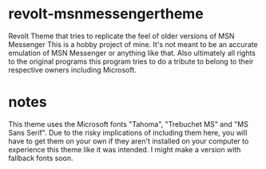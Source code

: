 # revolt-msnmessengertheme
Revolt Theme that tries to replicate the feel of older versions of MSN Messenger
This is a hobby project of mine. It's not meant to be an accurate emulation of MSN Messenger or anything like that.
Also ultimately all rights to the original programs this program tries to do a tribute to belong to their respective owners including Microsoft.
# notes
This theme uses the Microsoft fonts "Tahoma", "Trebuchet MS" and "MS Sans Serif". Due to the risky implications of including them here, 
you will have to get them on your own if they aren't installed on your computer to experience this theme like it was intended.
I might make a version with fallback fonts soon.
